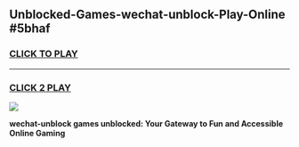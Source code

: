 
## Unblocked-Games-wechat-unblock-Play-Online #5bhaf
<h3>
<a href="https://news.freeplayer.one?title=wechat-unblock&ref=3">CLICK TO PLAY</a></h3>
<hr>

<h3>
<a href="https://news.freeplayer.one?title=wechat-unblock&ref=3">CLICK 2 PLAY</a>
  
</h3>

<a href="https://news.freeplayer.one?title=wechat-unblock&ref=3"><img src="https://clearcache.store/games.png"></a>


**wechat-unblock games unblocked: Your Gateway to Fun and Accessible Online Gaming**
